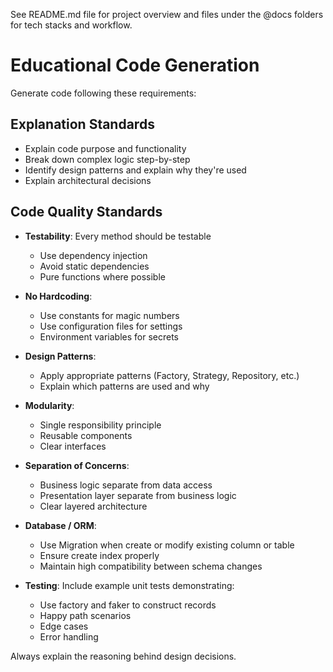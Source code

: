 See README.md file for project overview and files under the @docs folders for tech stacks and workflow.

# Educational Code Generation

Generate code following these requirements:

## Explanation Standards
- Explain code purpose and functionality
- Break down complex logic step-by-step
- Identify design patterns and explain why they're used
- Explain architectural decisions

## Code Quality Standards
- **Testability**: Every method should be testable
  - Use dependency injection
  - Avoid static dependencies
  - Pure functions where possible

- **No Hardcoding**:
  - Use constants for magic numbers
  - Use configuration files for settings
  - Environment variables for secrets

- **Design Patterns**:
  - Apply appropriate patterns (Factory, Strategy, Repository, etc.)
  - Explain which patterns are used and why

- **Modularity**:
  - Single responsibility principle
  - Reusable components
  - Clear interfaces

- **Separation of Concerns**:
  - Business logic separate from data access
  - Presentation layer separate from business logic
  - Clear layered architecture

- **Database / ORM**:
  - Use Migration when create or modify existing column or table
  - Ensure create index properly
  - Maintain high compatibility between schema changes

- **Testing**: Include example unit tests demonstrating:
  - Use factory and faker to construct records
  - Happy path scenarios
  - Edge cases
  - Error handling

Always explain the reasoning behind design decisions.